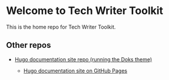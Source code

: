 # Welcome to Tech Writer Toolkit
This is the home repo for Tech Writer Toolkit.

## Other repos
+ [Hugo documentation site repo (running the Doks theme)](https://github.com/TechWToolkit/hugo-doks)

  + [Hugo documentation site on GitHub Pages](https://techwtoolkit.github.io/hugo-doks/)
